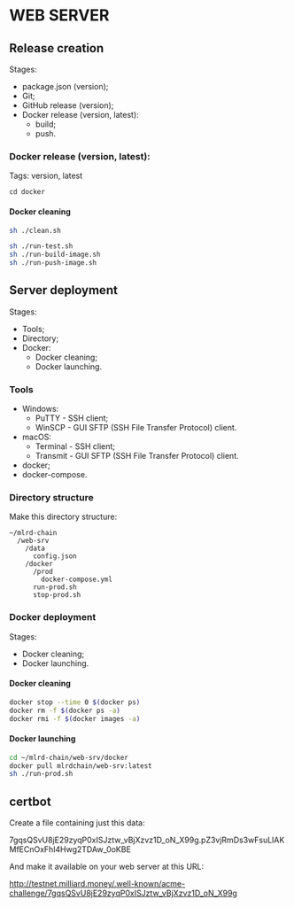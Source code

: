 # WEB SERVER

## Release creation

Stages:
- package.json (version);
- Git;
- GitHub release (version);
- Docker release (version, latest):
  - build;
  - push.

### Docker release (version, latest):

Tags: version, latest

```
cd docker
```

#### Docker cleaning

```bash
sh ./clean.sh
```

```bash
sh ./run-test.sh
sh ./run-build-image.sh
sh ./run-push-image.sh
```

## Server deployment

Stages:
- Tools;
- Directory;
- Docker:
  - Docker cleaning;
  - Docker launching.

### Tools

- Windows:
  - PuTTY - SSH client;
  - WinSCP - GUI SFTP (SSH File Transfer Protocol) client.
- macOS:
  - Terminal - SSH client;
  - Transmit - GUI SFTP (SSH File Transfer Protocol) client.
- docker;
- docker-compose.

### Directory structure

Make this directory structure:
```
~/mlrd-chain
  /web-srv
    /data
      config.json
    /docker
      /prod
        docker-compose.yml
      run-prod.sh
      stop-prod.sh
```

### Docker deployment

Stages:
- Docker cleaning;
- Docker launching.

#### Docker cleaning

```bash
docker stop --time 0 $(docker ps)
docker rm -f $(docker ps -a)
docker rmi -f $(docker images -a)
```

#### Docker launching

```bash
cd ~/mlrd-chain/web-srv/docker
docker pull mlrdchain/web-srv:latest
sh ./run-prod.sh
```

## certbot

Create a file containing just this data:

7gqsQSvU8jE29zyqP0xISJztw_vBjXzvz1D_oN_X99g.pZ3vjRmDs3wFsuLlAKMfECnOxFhl4Hwg2TDAw_0oKBE

And make it available on your web server at this URL:

http://testnet.milliard.money/.well-known/acme-challenge/7gqsQSvU8jE29zyqP0xISJztw_vBjXzvz1D_oN_X99g


